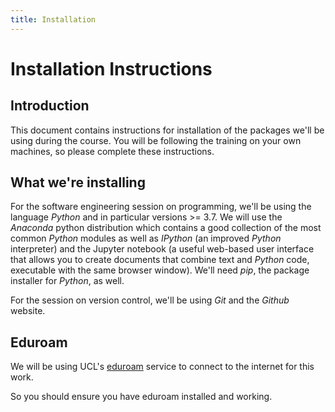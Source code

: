 ```yaml
---
title: Installation
---
```


Installation Instructions
=========================

Introduction
------------

This document contains instructions for installation of the packages we'll be using during the
course. You will be following the training on
your own machines, so please complete these instructions.

What we're installing
---------------------

For the software engineering session on programming, we'll be using the language *Python* and in
particular versions >= 3.7. We will use the *Anaconda* python distribution which contains a good
collection of the most common *Python* modules as well as *IPython* (an improved *Python*
interpreter) and the Jupyter notebook (a useful web-based user interface that allows you to create
documents that combine text and *Python* code, executable with the same browser window).  We'll need
*pip*, the package installer for *Python*, as well.

For the session on version control, we'll be using *Git* and the *Github* website.

Eduroam
-------

We will be using UCL's [eduroam](https://www.ucl.ac.uk/isd/services/get-connected/wi-fi/eduroam-wi-fi-ucl) service to connect
to the internet for this work.

So you should ensure you have eduroam installed and working.
